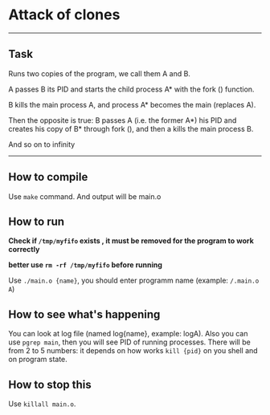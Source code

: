 # Attack of clones

--------------------------------------
## Task

Runs two copies of the program, we call them A and B.

A passes B its PID and starts the child process A* with the fork () function.
      
B kills the main process A, and process A* becomes the main (replaces A).        
       
Then the opposite is true: B passes A (i.e. the former A*) his PID and creates his copy of B* through fork (), and then a kills the main process B.
        
And so on to infinity

--------------------------------------

## How to compile

Use `make` command. And output will be main.o

## How to run

**Check if `/tmp/myfifo` exists , it must be removed for the program to work correctly**

__better use `rm -rf /tmp/myfifo` before running__

Use `./main.o {name}`, you should enter programm name (example: `/.main.o A`)

## How to see what's happening

You can look at log file (named log{name}, example: logA).
Also you can use `pgrep main`, then you will see PID of running processes. 
There will be from 2 to 5 numbers: it depends on how works `kill {pid}` on you shell and on program state.

## How to stop this

Use `killall main.o`.
